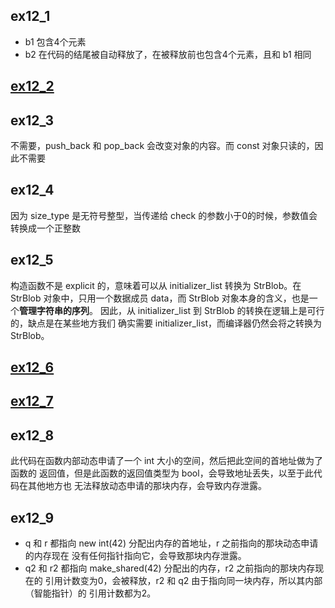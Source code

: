 ## ex12_1
- b1 包含4个元素
- b2 在代码的结尾被自动释放了，在被释放前也包含4个元素，且和 b1 相同

## [ex12_2](wx12_2.cpp)

## ex12_3
不需要，push_back 和 pop_back 会改变对象的内容。而 const 对象只读的，因此不需要

## ex12_4
因为 size_type 是无符号整型，当传递给 check 的参数小于0的时候，参数值会转换成一个正整数

## ex12_5
构造函数不是 explicit 的，意味着可以从 initializer_list 转换为 StrBlob。在 StrBlob
对象中，只用一个数据成员 data，而 StrBlob 对象本身的含义，也是一个**管理字符串的序列**。
因此，从 initializer_list 到 StrBlob 的转换在逻辑上是可行的，缺点是在某些地方我们
确实需要 initializer_list，而编译器仍然会将之转换为 StrBlob。

## [ex12_6](ex12_6.cpp)

## [ex12_7](ex12_7.cpp)

## ex12_8
此代码在函数内部动态申请了一个 int 大小的空间，然后把此空间的首地址做为了函数的
返回值，但是此函数的返回值类型为 bool，会导致地址丢失，以至于此代码在其他地方也
无法释放动态申请的那块内存，会导致内存泄露。

## ex12_9
- q 和 r 都指向 new int(42) 分配出内存的首地址，r 之前指向的那块动态申请的内存现在
  没有任何指针指向它，会导致那块内存泄露。
- q2 和 r2 都指向 make_shared<int>(42) 分配出的内存，r2 之前指向的那块内存现在的
  引用计数变为0，会被释放，r2 和 q2 由于指向同一块内存，所以其内部（智能指针）的
  引用计数都为2。

